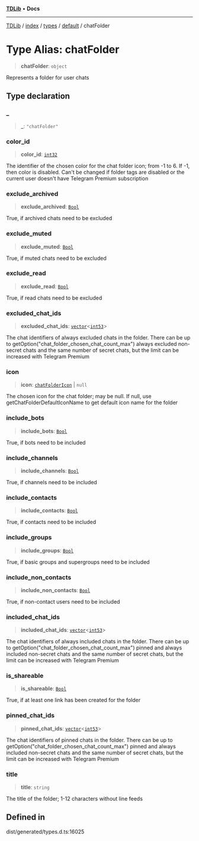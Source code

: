 [**TDLib**](../../../../../../README.md) • **Docs**

***

[TDLib](../../../../../../modules.md) / [index](../../../../../README.md) / [types](../../../README.md) / [default](../README.md) / chatFolder

# Type Alias: chatFolder

> **chatFolder**: `object`

Represents a folder for user chats

## Type declaration

### \_

> **\_**: `"chatFolder"`

### color\_id

> **color\_id**: [`int32`](int32.md)

The identifier of the chosen color for the chat folder icon; from -1 to 6. If -1, then color is disabled. Can't be changed if folder tags are disabled or the current user doesn't have Telegram Premium subscription

### exclude\_archived

> **exclude\_archived**: [`Bool`](Bool.md)

True, if archived chats need to be excluded

### exclude\_muted

> **exclude\_muted**: [`Bool`](Bool.md)

True, if muted chats need to be excluded

### exclude\_read

> **exclude\_read**: [`Bool`](Bool.md)

True, if read chats need to be excluded

### excluded\_chat\_ids

> **excluded\_chat\_ids**: [`vector`](vector.md)\<[`int53`](int53.md)\>

The chat identifiers of always excluded chats in the folder. There can be up to getOption("chat_folder_chosen_chat_count_max") always excluded non-secret chats and the same number of secret chats, but the limit can be increased with Telegram Premium

### icon

> **icon**: [`chatFolderIcon`](chatFolderIcon.md) \| `null`

The chosen icon for the chat folder; may be null. If null, use getChatFolderDefaultIconName to get default icon name for the folder

### include\_bots

> **include\_bots**: [`Bool`](Bool.md)

True, if bots need to be included

### include\_channels

> **include\_channels**: [`Bool`](Bool.md)

True, if channels need to be included

### include\_contacts

> **include\_contacts**: [`Bool`](Bool.md)

True, if contacts need to be included

### include\_groups

> **include\_groups**: [`Bool`](Bool.md)

True, if basic groups and supergroups need to be included

### include\_non\_contacts

> **include\_non\_contacts**: [`Bool`](Bool.md)

True, if non-contact users need to be included

### included\_chat\_ids

> **included\_chat\_ids**: [`vector`](vector.md)\<[`int53`](int53.md)\>

The chat identifiers of always included chats in the folder. There can be up to getOption("chat_folder_chosen_chat_count_max") pinned and always included non-secret chats and the same number of secret chats, but the limit can be increased with Telegram Premium

### is\_shareable

> **is\_shareable**: [`Bool`](Bool.md)

True, if at least one link has been created for the folder

### pinned\_chat\_ids

> **pinned\_chat\_ids**: [`vector`](vector.md)\<[`int53`](int53.md)\>

The chat identifiers of pinned chats in the folder. There can be up to getOption("chat_folder_chosen_chat_count_max") pinned and always included non-secret chats and the same number of secret chats, but the limit can be increased with Telegram Premium

### title

> **title**: `string`

The title of the folder; 1-12 characters without line feeds

## Defined in

dist/generated/types.d.ts:16025
